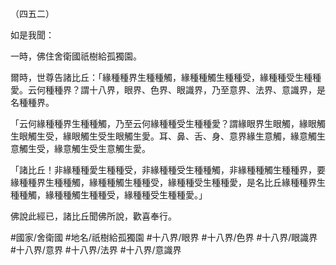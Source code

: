 （四五二）

如是我聞：

一時，佛住舍衛國祇樹給孤獨園。

爾時，世尊告諸比丘：「緣種種界生種種觸，緣種種觸生種種受，緣種種受生種種愛。云何種種界？謂十八界，眼界、色界、眼識界，乃至意界、法界、意識界，是名種種界。

「云何緣種種界生種種觸，乃至云何緣種種受生種種愛？謂緣眼界生眼觸，緣眼觸生眼觸生受，緣眼觸生受生眼觸生愛。耳、鼻、舌、身、意界緣生意觸，緣意觸生意觸生受，緣意觸生受生意觸生愛。

「諸比丘！非緣種種愛生種種受，非緣種種受生種種觸，非緣種種觸生種種界，要緣種種界生種種觸，緣種種觸生種種受，緣種種受生種種愛，是名比丘緣種種界生種種觸，緣種種觸生種種受，緣種種受生種種愛。」

佛說此經已，諸比丘聞佛所說，歡喜奉行。

#國家/舍衛國
#地名/祇樹給孤獨園
#十八界/眼界
#十八界/色界
#十八界/眼識界
#十八界/意界
#十八界/法界
#十八界/意識界
